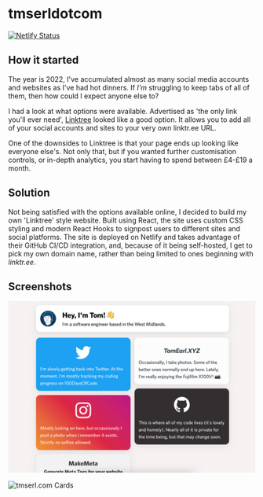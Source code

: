 # tmserldotcom

[![Netlify Status](https://api.netlify.com/api/v1/badges/8c11657d-bbf2-43bf-b7bf-ccdf630cf8c6/deploy-status)](https://app.netlify.com/sites/tmserlcom/deploys)

## How it started

The year is 2022, I've accumulated almost as many social media accounts and websites as I've had hot dinners. If _I'm_ struggling to keep tabs of all of them, then how could I expect anyone else to?

I had a look at what options were available. Advertised as 'the only link you'll ever need', [Linktree](https://linktr.ee) looked like a good option. It allows you to add all of your social accounts and sites to your very own linktr.ee URL.

One of the downsides to Linktree is that your page ends up looking like everyone else's. Not only that, but if you wanted further customisation controls, or in-depth analytics, you start having to spend between £4-£19 a month.

## Solution

Not being satisfied with the options available online, I decided to build my own 'Linktree' style website. Built using React, the site uses custom CSS styling and modern React Hooks to signpost users to different sites and social platforms. The site is deployed on Netlify and takes advantage of their GitHub CI/CD integration, and, because of it being self-hosted, I get to pick my own domain name, rather than being limited to ones beginning with _linktr.ee_.

## Screenshots

![tmserl.com Site](/README/tmserldotcom1.png)

![tmserl.com Cards](/README/tmserldotcom2.gif)
